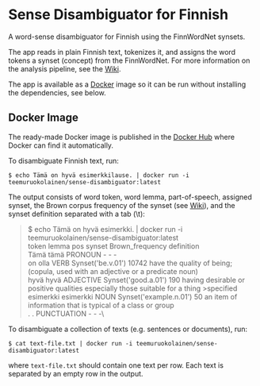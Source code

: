 # Sense Disambiguator for Finnish

A word-sense disambiguator for Finnish using the FinnWordNet synsets.

The app reads in plain Finnish text, tokenizes it, and assigns the word tokens a synset (concept) from the FinnWordNet. For more information on the analysis pipeline, see the [Wiki](https://github.com/teemu-ruokolainen/sense-disambiguator/wiki).

The app is available as a [Docker](https://www.docker.com/) image so it can be run without installing the dependencies, see below. 

## Docker Image

The ready-made Docker image is published in the [Docker Hub](https://hub.docker.com/) where Docker can find it automatically.

To disambiguate Finnish text, run:
```
$ echo Tämä on hyvä esimerkkilause. | docker run -i teemuruokolainen/sense-disambiguator:latest
```

The output consists of word token, word lemma, part-of-speech, assigned synset, the Brown corpus frequency of the synset (see [Wiki](https://github.com/teemu-ruokolainen/sense-disambiguator)), and the synset definition separated with a tab (\t):

>$ echo Tämä on hyvä esimerkki. | docker run -i teemuruokolainen/sense-disambiguator:latest\
>token	lemma	pos	synset	Brown_frequency	definition\
>Tämä	tämä	PRONOUN	-	-	-\
>on	olla	VERB	Synset('be.v.01')	10742	have the quality of being; (copula, used with an adjective or a predicate noun)\
>hyvä	hyvä	ADJECTIVE	Synset('good.a.01')	190	having desirable or positive qualities especially those suitable for a thing >specified\
>esimerkki	esimerkki	NOUN	Synset('example.n.01')	50	an item of information that is typical of a class or group\
>.	.	PUNCTUATION	-	-	-\

To disambiguate a collection of texts (e.g. sentences or documents), run:
```
$ cat text-file.txt | docker run -i teemuruokolainen/sense-disambiguator:latest
```
where `text-file.txt` should contain one text per row. Each text is separated by an empty row in the output.









